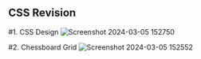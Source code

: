 ## CSS Revision
#1. CSS Design
![Screenshot 2024-03-05 152750](https://github.com/ashishdotenv/vanillaCSS/assets/155558827/3ae9c41e-d406-49b5-b05e-7fa5fc8fb1da)

#2. Chessboard Grid
![Screenshot 2024-03-05 152552](https://github.com/ashishdotenv/vanillaCSS/assets/155558827/1e96c240-61db-47a1-b23e-48986e0dd3f9)
